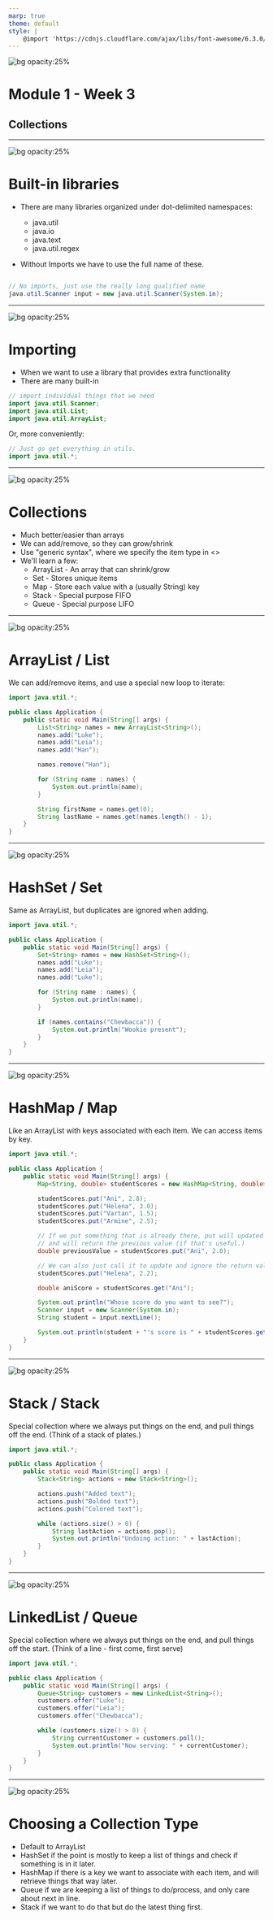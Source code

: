```yaml
---
marp: true
theme: default 
style: |
    @import 'https://cdnjs.cloudflare.com/ajax/libs/font-awesome/6.3.0/css/all.min.css'
---
```

 
![bg opacity:25%](images/bg-flourish.jpg)
# Module 1 - Week 3
## Collections 

---

![bg opacity:25%](images/bg-green-wave.jpg)
# Built-in libraries 

- There are many libraries organized under dot-delimited namespaces:
    - java.util
    - java.io
    - java.text
    - java.util.regex


- Without Imports we have to use the full name of these.


```java

// No imports, just use the really long qualified name
java.util.Scanner input = new java.util.Scanner(System.in);
```

---

![bg opacity:25%](images/bg-green-wave.jpg)
# Importing

- When we want to use a library that provides extra functionality
- There are many built-in

```java
// import individual things that we need
import java.util.Scanner;
import java.util.List;
import java.util.ArrayList;
```

Or, more conveniently:

```java
// Just go get everything in utils.
import java.util.*;
```

---

![bg opacity:25%](images/bg-green-wave.jpg)
# Collections

- Much better/easier than arrays
- We can add/remove, so they can grow/shrink
- Use "generic syntax", where we specify the item type in &lt;&gt;
- We'll learn a few:
    - ArrayList - An array that can shrink/grow
    - Set - Stores unique items
    - Map - Store each value with a (usually String) key
    - Stack - Special purpose FIFO
    - Queue - Special purpose LIFO

---

![bg opacity:25%](images/bg-green-wave.jpg)
# ArrayList / List

We can add/remove items, and use a special new loop to iterate:

```java
import java.util.*;

public class Application {
    public static void Main(String[] args) {
        List<String> names = new ArrayList<String>();
        names.add("Luke");
        names.add("Leia");
        names.add("Han");

        names.remove("Han");

        for (String name : names) {
            System.out.println(name);
        }

        String firstName = names.get(0);
        String lastName = names.get(names.length() - 1);
    }
}
```

---

![bg opacity:25%](images/bg-green-wave.jpg)
# HashSet / Set

Same as ArrayList, but duplicates are ignored when adding.

```java
import java.util.*;

public class Application {
    public static void Main(String[] args) {
        Set<String> names = new HashSet<String>();
        names.add("Luke");
        names.add("Leia");
        names.add("Luke");

        for (String name : names) {
            System.out.println(name);
        }

        if (names.contains("Chewbacca")) {
            System.out.println("Wookie present");
        }
    }
}
```

---

![bg opacity:25%](images/bg-green-wave.jpg)
# HashMap / Map

Like an ArrayList with keys associated with each item.  We can access items by key.

```java
import java.util.*;

public class Application {
    public static void Main(String[] args) {
        Map<String, double> studentScores = new HashMap<String, double>();

        studentScores.put("Ani", 2.8);
        studentScores.put("Helena", 3.0);
        studentScores.put("Vartan", 1.5);
        studentScores.put("Armine", 2.5);

        // If we put something that is already there, put will updated it
        // and will return the previous value (if that's useful.)
        double previousValue = studentScores.put("Ani", 2.0);

        // We can also just call it to update and ignore the return value
        studentScores.put("Helena", 2.2);

        double aniScore = studentScores.get("Ani");

        System.out.println("Whose score do you want to see?");
        Scanner input = new Scanner(System.in);
        String student = input.nextLine();

        System.out.println(student + "'s score is " + studentScores.get(student));
    }
}
```

---

![bg opacity:25%](images/bg-green-wave.jpg)
# Stack / Stack

Special collection where we always put things on the end, and pull things off the end. 
(Think of a stack of plates.)

```java
import java.util.*;

public class Application {
    public static void Main(String[] args) {
        Stack<String> actions = new Stack<String>();

        actions.push("Added text");
        actions.push("Bolded text");
        actions.push("Colored text");

        while (actions.size() > 0) {
            String lastAction = actions.pop();
            System.out.println("Undoing action: " + lastAction);
        }
    }
}
```

---

![bg opacity:25%](images/bg-green-wave.jpg)
# LinkedList / Queue

Special collection where we always put things on the end, and pull things off the start.
(Think of a line - first come, first serve)

```java
import java.util.*;

public class Application {
    public static void Main(String[] args) {
        Queue<String> customers = new LinkedList<String>();
        customers.offer("Luke");
        customers.offer("Leia");
        customers.offer("Chewbacca");

        while (customers.size() > 0) {
            String currentCustomer = customers.poll();
            System.out.println("Now serving: " + currentCustomer);
        }
    }
}
```

---

![bg opacity:25%](images/bg-green-wave.jpg)
# Choosing a Collection Type

- Default to ArrayList 
- HashSet if the point is mostly to keep a list of things and check if something is in it later.
- HashMap if there is a key we want to associate with each item, and will retrieve things that way later.   
- Queue if we are keeping a list of things to do/process, and only care about next in line.
- Stack if we want to do that but do the latest thing first.

